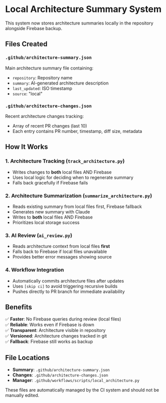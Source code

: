 # Local Architecture Summary System

This system now stores architecture summaries locally in the repository alongside Firebase backup.

## Files Created

### `.github/architecture-summary.json`
Main architecture summary file containing:
- `repository`: Repository name
- `summary`: AI-generated architecture description
- `last_updated`: ISO timestamp
- `source`: "local"

### `.github/architecture-changes.json`
Recent architecture changes tracking:
- Array of recent PR changes (last 10)
- Each entry contains PR number, timestamp, diff size, metadata

## How It Works

### 1. Architecture Tracking (`track_architecture.py`)
- Writes changes to **both** local files AND Firebase
- Uses local logic for deciding when to regenerate summary
- Falls back gracefully if Firebase fails

### 2. Architecture Summarization (`summarize_architecture.py`)
- Reads existing summary from local files first, Firebase fallback
- Generates new summary with Claude
- Writes to **both** local files AND Firebase
- Prioritizes local storage success

### 3. AI Review (`ai_review.py`)
- Reads architecture context from local files **first**
- Falls back to Firebase if local files unavailable
- Provides better error messages showing source

### 4. Workflow Integration
- Automatically commits architecture files after updates
- Uses `[skip ci]` to avoid triggering recursive builds
- Pushes directly to PR branch for immediate availability

## Benefits

✅ **Faster**: No Firebase queries during review (local files)  
✅ **Reliable**: Works even if Firebase is down  
✅ **Transparent**: Architecture visible in repository  
✅ **Versioned**: Architecture changes tracked in git  
✅ **Fallback**: Firebase still works as backup  

## File Locations

- **Summary**: `.github/architecture-summary.json`
- **Changes**: `.github/architecture-changes.json` 
- **Manager**: `.github/workflows/scripts/local_architecture.py`

These files are automatically managed by the CI system and should not be manually edited.

